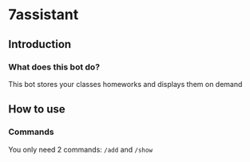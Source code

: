 # 7assistant
## Introduction
### What does this bot do?

This bot stores your classes homeworks and displays them on demand

## How to use
### Commands

You only need 2 commands: 
`/add` and `/show`